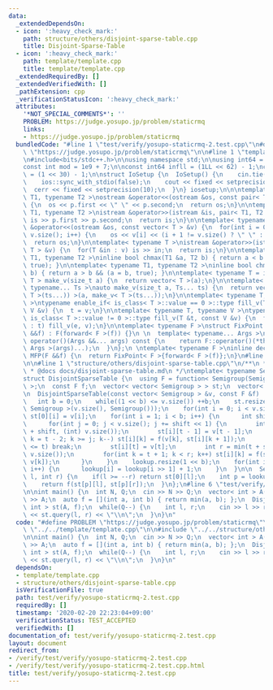 ```yaml
---
data:
  _extendedDependsOn:
  - icon: ':heavy_check_mark:'
    path: structure/others/disjoint-sparse-table.cpp
    title: Disjoint-Sparse-Table
  - icon: ':heavy_check_mark:'
    path: template/template.cpp
    title: template/template.cpp
  _extendedRequiredBy: []
  _extendedVerifiedWith: []
  _pathExtension: cpp
  _verificationStatusIcon: ':heavy_check_mark:'
  attributes:
    '*NOT_SPECIAL_COMMENTS*': ''
    PROBLEM: https://judge.yosupo.jp/problem/staticrmq
    links:
    - https://judge.yosupo.jp/problem/staticrmq
  bundledCode: "#line 1 \"test/verify/yosupo-staticrmq-2.test.cpp\"\n#define PROBLEM\
    \ \"https://judge.yosupo.jp/problem/staticrmq\"\n\n#line 1 \"template/template.cpp\"\
    \n#include<bits/stdc++.h>\n\nusing namespace std;\n\nusing int64 = long long;\n\
    const int mod = 1e9 + 7;\n\nconst int64 infll = (1LL << 62) - 1;\nconst int inf\
    \ = (1 << 30) - 1;\n\nstruct IoSetup {\n  IoSetup() {\n    cin.tie(nullptr);\n\
    \    ios::sync_with_stdio(false);\n    cout << fixed << setprecision(10);\n  \
    \  cerr << fixed << setprecision(10);\n  }\n} iosetup;\n\n\ntemplate< typename\
    \ T1, typename T2 >\nostream &operator<<(ostream &os, const pair< T1, T2 >& p)\
    \ {\n  os << p.first << \" \" << p.second;\n  return os;\n}\n\ntemplate< typename\
    \ T1, typename T2 >\nistream &operator>>(istream &is, pair< T1, T2 > &p) {\n \
    \ is >> p.first >> p.second;\n  return is;\n}\n\ntemplate< typename T >\nostream\
    \ &operator<<(ostream &os, const vector< T > &v) {\n  for(int i = 0; i < (int)\
    \ v.size(); i++) {\n    os << v[i] << (i + 1 != v.size() ? \" \" : \"\");\n  }\n\
    \  return os;\n}\n\ntemplate< typename T >\nistream &operator>>(istream &is, vector<\
    \ T > &v) {\n  for(T &in : v) is >> in;\n  return is;\n}\n\ntemplate< typename\
    \ T1, typename T2 >\ninline bool chmax(T1 &a, T2 b) { return a < b && (a = b,\
    \ true); }\n\ntemplate< typename T1, typename T2 >\ninline bool chmin(T1 &a, T2\
    \ b) { return a > b && (a = b, true); }\n\ntemplate< typename T = int64 >\nvector<\
    \ T > make_v(size_t a) {\n  return vector< T >(a);\n}\n\ntemplate< typename T,\
    \ typename... Ts >\nauto make_v(size_t a, Ts... ts) {\n  return vector< decltype(make_v<\
    \ T >(ts...)) >(a, make_v< T >(ts...));\n}\n\ntemplate< typename T, typename V\
    \ >\ntypename enable_if< is_class< T >::value == 0 >::type fill_v(T &t, const\
    \ V &v) {\n  t = v;\n}\n\ntemplate< typename T, typename V >\ntypename enable_if<\
    \ is_class< T >::value != 0 >::type fill_v(T &t, const V &v) {\n  for(auto &e\
    \ : t) fill_v(e, v);\n}\n\ntemplate< typename F >\nstruct FixPoint : F {\n  FixPoint(F\
    \ &&f) : F(forward< F >(f)) {}\n \n  template< typename... Args >\n  decltype(auto)\
    \ operator()(Args &&... args) const {\n    return F::operator()(*this, forward<\
    \ Args >(args)...);\n  }\n};\n \ntemplate< typename F >\ninline decltype(auto)\
    \ MFP(F &&f) {\n  return FixPoint< F >{forward< F >(f)};\n}\n#line 4 \"test/verify/yosupo-staticrmq-2.test.cpp\"\
    \n\n#line 1 \"structure/others/disjoint-sparse-table.cpp\"\n/**\n * @brief Disjoint-Sparse-Table\n\
    \ * @docs docs/disjoint-sparse-table.md\n */\ntemplate< typename Semigroup >\n\
    struct DisjointSparseTable {\n  using F = function< Semigroup(Semigroup, Semigroup)\
    \ >;\n  const F f;\n  vector< vector< Semigroup > > st;\n  vector< int > lookup;\n\
    \n  DisjointSparseTable(const vector< Semigroup > &v, const F &f) : f(f) {\n \
    \   int b = 0;\n    while((1 << b) <= v.size()) ++b;\n    st.resize(b, vector<\
    \ Semigroup >(v.size(), Semigroup()));\n    for(int i = 0; i < v.size(); i++)\
    \ st[0][i] = v[i];\n    for(int i = 1; i < b; i++) {\n      int shift = 1 << i;\n\
    \      for(int j = 0; j < v.size(); j += shift << 1) {\n        int t = min(j\
    \ + shift, (int) v.size());\n        st[i][t - 1] = v[t - 1];\n        for(int\
    \ k = t - 2; k >= j; k--) st[i][k] = f(v[k], st[i][k + 1]);\n        if(v.size()\
    \ <= t) break;\n        st[i][t] = v[t];\n        int r = min(t + shift, (int)\
    \ v.size());\n        for(int k = t + 1; k < r; k++) st[i][k] = f(st[i][k - 1],\
    \ v[k]);\n      }\n    }\n    lookup.resize(1 << b);\n    for(int i = 2; i < lookup.size();\
    \ i++) {\n      lookup[i] = lookup[i >> 1] + 1;\n    }\n  }\n\n  Semigroup query(int\
    \ l, int r) {\n    if(l >= --r) return st[0][l];\n    int p = lookup[l ^ r];\n\
    \    return f(st[p][l], st[p][r]);\n  }\n};\n#line 6 \"test/verify/yosupo-staticrmq-2.test.cpp\"\
    \n\nint main() {\n  int N, Q;\n  cin >> N >> Q;\n  vector< int > A(N);\n  cin\
    \ >> A;\n  auto f = [](int a, int b) { return min(a, b); };\n  DisjointSparseTable<\
    \ int > st(A, f);\n  while(Q--) {\n    int l, r;\n    cin >> l >> r;\n    cout\
    \ << st.query(l, r) << \"\\n\";\n  }\n}\n"
  code: "#define PROBLEM \"https://judge.yosupo.jp/problem/staticrmq\"\n\n#include\
    \ \"../../template/template.cpp\"\n\n#include \"../../structure/others/disjoint-sparse-table.cpp\"\
    \n\nint main() {\n  int N, Q;\n  cin >> N >> Q;\n  vector< int > A(N);\n  cin\
    \ >> A;\n  auto f = [](int a, int b) { return min(a, b); };\n  DisjointSparseTable<\
    \ int > st(A, f);\n  while(Q--) {\n    int l, r;\n    cin >> l >> r;\n    cout\
    \ << st.query(l, r) << \"\\n\";\n  }\n}\n"
  dependsOn:
  - template/template.cpp
  - structure/others/disjoint-sparse-table.cpp
  isVerificationFile: true
  path: test/verify/yosupo-staticrmq-2.test.cpp
  requiredBy: []
  timestamp: '2020-02-20 22:23:04+09:00'
  verificationStatus: TEST_ACCEPTED
  verifiedWith: []
documentation_of: test/verify/yosupo-staticrmq-2.test.cpp
layout: document
redirect_from:
- /verify/test/verify/yosupo-staticrmq-2.test.cpp
- /verify/test/verify/yosupo-staticrmq-2.test.cpp.html
title: test/verify/yosupo-staticrmq-2.test.cpp
---
```

